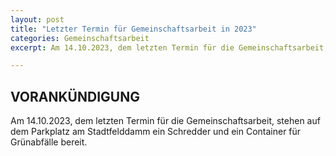 ```yaml
---
layout: post
title: "Letzter Termin für Gemeinschaftsarbeit in 2023"
categories: Gemeinschaftsarbeit
excerpt: Am 14.10.2023, dem letzten Termin für die Gemeinschaftsarbeit, stehen auf dem Parkplatz am Stadtfelddamm ein Schredder und ein Container für Grünabfälle bereit.

---
```


## VORANKÜNDIGUNG

Am 14.10.2023, dem letzten Termin für die Gemeinschaftsarbeit, stehen auf dem Parkplatz am Stadtfelddamm ein Schredder und ein Container für Grünabfälle bereit.
